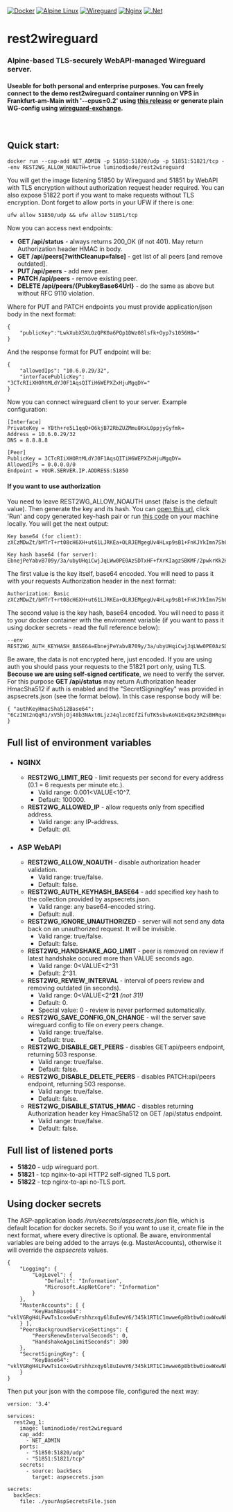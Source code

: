 [![Docker](https://img.shields.io/badge/docker-%230db7ed.svg?style=for-the-badge&logo=docker&logoColor=white)](https://hub.docker.com/repository/docker/luminodiode/rest2wireguard)
[![Alpine Linux](https://img.shields.io/badge/Alpine_Linux-%230D597F.svg?style=for-the-badge&logo=alpine-linux&logoColor=white)](https://www.alpinelinux.org)
[![Wireguard](https://img.shields.io/badge/wireguard-%2388171A.svg?style=for-the-badge&logo=wireguard&logoColor=white)](https://www.wireguard.com)
[![Nginx](https://img.shields.io/badge/nginx-%23009639.svg?style=for-the-badge&logo=nginx&logoColor=white)](https://nginx.org)
[![.Net](https://img.shields.io/badge/.NET-5C2D91?style=for-the-badge&logo=.net&logoColor=white)](https://dotnet.microsoft.com/en-us/apps/aspnet)
# rest2wireguard
### Alpine-based TLS-securely WebAPI-managed Wireguard server.
#### Useable for both personal and enterprise purposes. You can freely connect to the demo rest2wireguard container running on VPS in Frankfurt-am-Main with '--cpus=0.2' using [this release](https://github.com/LuminoDiode/rest2wg_demo/releases/tag/v0.0.2-beta) or generate plain WG-config using [wireguard-exchange](https://wireguard-exchange.bruhcontent.ru/).
<br/>

## Quick start:
    docker run --cap-add NET_ADMIN -p 51850:51820/udp -p 51851:51821/tcp --env REST2WG_ALLOW_NOAUTH=true luminodiode/rest2wireguard
You will get the image listening 51850 by Wireguard and 51851 by WebAPI with TLS encryption without authorization request header required. You can also expose 51822 port if you want to make requests without TLS encryption. Dont forget to allow ports in your UFW if there is one:

    ufw allow 51850/udp && ufw allow 51851/tcp
    
Now you can access next endpoints:
- **GET /api/status** - always returns 200_OK (if not 401). May return Authorization header HMAC in body.
- **GET /api/peers[?withCleanup=false]** - get list of all peers [and remove outdated].
- **PUT /api/peers** - add new peer.
- **PATCH /api/peers** - remove existing peer.
- **DELETE /api/peers/{PubkeyBase64Url}** - do the same as above but without RFC 9110 violation.

Where for PUT and PATCH endpoints you must provide application/json body in the next format:

    {
        "publicKey":"LwkXubXSXLOzQPK0a6PQp1DWz08lsfk+Oyp7s1056H8="
    }
    
    
And the response format for PUT endpoint will be:

    {
        "allowedIps": "10.6.0.29/32",
        "interfacePublicKey": "3CTcRIiXHORtMLdYJ0F1AqsQITiH6WEPXZxHjuMgqDY="
    }
    
Now you can connect wireguard client to your server. Example configuration:

    [Interface]
    PrivateKey = YBth+re5L1qqO+O6kjB72RbZUZMmu8KxL0ppjyGyfmk=
    Address = 10.6.0.29/32
    DNS = 8.8.8.8

    [Peer]
    PublicKey = 3CTcRIiXHORtMLdYJ0F1AqsQITiH6WEPXZxHjuMgqDY=
    AllowedIPs = 0.0.0.0/0
    Endpoint = YOUR.SERVER.IP.ADDRESS:51850
#### If you want to use authorization
You need to leave REST2WG_ALLOW_NOAUTH unset (false is the default value). Then generate the key and its hash. You can [open this url](https://dotnetfiddle.net/ldbnVB), click 'Run' and copy generated key-hash pair or run [this code](ApiKeyGenerator/Program.cs) on your machine locally. You will get the next output:

    Key base64 (for client):
    zXCzMDwZt/bMTrT+rt08cH6XH+ut61LJRKEa+OLRJEMgegUv4HLxp9sB1+FnKJYkImn7Sh64eDRs1PtwV5ptmQ==

    Key hash base64 (for server):
    EbnejPeYabvB709y/3a/ubyUHqiCwjJqLWw0PE0AzSDTxHF+fXrKIagzSBKMF/2pwkrKk2KUhUNm6mhyUajFlA==
    
The first value is the key itself, base64 encoded. You will need to pass it with your requests Authorization header in the next format:

    Authorization: Basic zXCzMDwZt/bMTrT+rt08cH6XH+ut61LJRKEa+OLRJEMgegUv4HLxp9sB1+FnKJYkImn7Sh64eDRs1PtwV5ptmQ==
    
The second value is the key hash, base64 encoded. You will need to pass it to your docker container with the enviroment variable (if you want to pass it using docker secrets - read the full reference below):

    --env REST2WG_AUTH_KEYHASH_BASE64=EbnejPeYabvB709y/3a/ubyUHqiCwjJqLWw0PE0AzSDTxHF+fXrKIagzSBKMF/2pwkrKk2KUhUNm6mhyUajFlA==
   
Be aware, the data is not encrypted here, just encoded. If you are using auth you should pass your requests to the 51821 port only, using TLS.
**Becouse we are using self-signed certificate**, we need to verify the server. For this purpose **GET /api/status** may return Authorization header HmacSha512 if auth is enabled and the "SecretSigningKey" was provided in aspsecrets.json (see the format below). In this case response body will be:

    { "authKeyHmacSha512Base64": "6CzINt2nQqR1/xV5hjOj48b3NAxt0LjzJ4qlzc0IfZifuTK5sbvAoN1ExQXz3RZsBHRquc6cSs6vKkM1ud8N7Q==" }

## Full list of environment variables
- ### NGINX
    - **REST2WG_LIMIT_REQ** - limit requests per second for every address (0.1 = 6 requests per minute etc.).
        - Valid range: 0.001<VALUE<10^7. 
        - Default: 100000.
    - **REST2WG_ALLOWED_IP** - allow requests only from specified address. 
        - Valid range: any IP-address. 
        - Default: *all*.
- ### ASP WebAPI
    - **REST2WG_ALLOW_NOAUTH** - disable authorization header validation.
        - Valid range: true/false.
        - Default: false.
    - **REST2WG_AUTH_KEYHASH_BASE64** - add specified key hash to the collection provided by aspsecrets.json.
        - Valid range: any base64-encoded string.
        - Default: null.
    - **REST2WG_IGNORE_UNAUTHORIZED** - server will not send any data back on an unauthorized request. It will be invisible.
        - Valid range: true/false.
        - Default: false.
    - **REST2WG_HANDSHAKE_AGO_LIMIT** - peer is removed on review if latest handshake occured more than VALUE seconds ago.
        - Valid range: 0<VALUE<2^31
        - Default: 2^31.
    - **REST2WG_REVIEW_INTERVAL** - interval of peers review and removing outdated (in seconds).
        - Valid range: 0<VALUE<2^**21** *(not 31!)*
        - Default: 0.
        - Special value: 0 - review is never performed automatically.
    - **REST2WG_SAVE_CONFIG_ON_CHANGE** - will the server save wireguard config to file on every peers change.
        - Valid range: true/false.
        - Default: true.
    - **REST2WG_DISABLE_GET_PEERS** - disables GET:api/peers endpoint, returning 503 response.
        - Valid range: true/false.
        - Default: false.
    - **REST2WG_DISABLE_DELETE_PEERS** - disables PATCH:api/peers endpoint, returning 503 response.
        - Valid range: true/false.
        - Default: false.
    - **REST2WG_DISABLE_STATUS_HMAC** - disables returning Authorization header key HmacSha512 on GET /api/status endpoint.
        - Valid range: true/false.
        - Default: false.

## Full list of listened ports
- **51820** - udp wireguard port.
- **51821** - tcp nginx-to-api HTTP2 self-signed TLS port.
- **51822** - tcp nginx-to-api no-TLS port.

## Using docker secrets
The ASP-application loads */run/secrets/aspsecrets.json* file, which is default location for docker secrets. So if you want to use it, create file in the next format, where every directive is optional. Be aware, environmental variables are being added to the arrays (e.g. MasterAccounts), otherwise it will override the *aspsecrets* values.

    {
        "Logging": {
            "LogLevel": {
                "Default": "Information",
                "Microsoft.AspNetCore": "Information"
            }
        },
        "MasterAccounts": [ {
            "KeyHashBase64": "vklVGRgH4LFwwTs1coxGwErshhzxqy6l8uIewY6/345k1RT1C1mwwe6p8btbw0iowWxwNkjbLINh4skdRO2lxA=="
        } ],
        "PeersBackgroundServiceSettings": {
            "PeersRenewIntervalSeconds": 0,
            "HandshakeAgoLimitSeconds": 300
        },
        "SecretSigningKey": {
            "KeyBase64": "vklVGRgH4LFwwTs1coxGwErshhzxqy6l8uIewY6/345k1RT1C1mwwe6p8btbw0iowWxwNkjbLINh4skdRO2lxA=="
        }
    }
Then put your json with the compose file, configured the next way:

    version: '3.4'

    services:
      rest2wg_1:
        image: luminodiode/rest2wireguard
        cap_add:
          - NET_ADMIN
        ports:
          - "51850:51820/udp"
          - "51851:51821/tcp"
        secrets:
          - source: backSecs
            target: aspsecrets.json
            
    secrets:
      backSecs:
        file: ./yourAspSecretsFile.json
